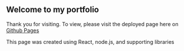 ## Welcome to my portfolio

Thank you for visiting. To view, please visit the deployed page here on [Github Pages](https://crichards17.github.io/projects)

This page was created using React, node.js, and supporting libraries